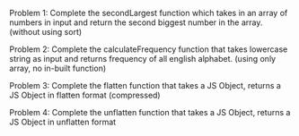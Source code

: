 Problem 1: Complete the secondLargest function which takes in an array of numbers in input and return the second biggest number in the array. (without using sort)

Problem 2: Complete the calculateFrequency function that takes lowercase string as input and returns frequency of all english alphabet. (using only array, no in-built function)

Problem 3: Complete the flatten function that takes a JS Object, returns a JS Object in flatten format (compressed)

Problem 4: Complete the unflatten function that takes a JS Object, returns a JS Object in unflatten format
 
